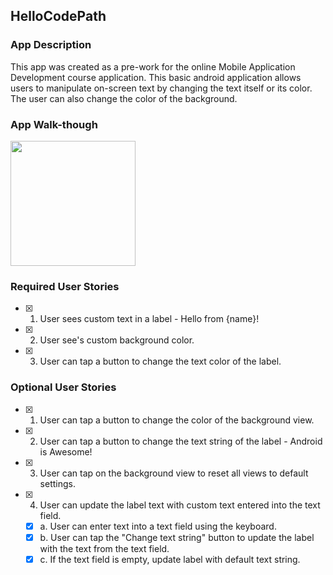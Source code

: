 ## HelloCodePath

### App Description
This app was created as a pre-work for the online Mobile Application Development course application.
This basic android application allows users to manipulate on-screen text by changing the text itself or its color.
The user can also change the color of the background.

### App Walk-though
<img src="https://lh3.googleusercontent.com/eUL4SDKdwLxZTKeols9lUdGkDjtIchjb--ENegwvoqUN0CdQrWv_VUS8lwO5fNTlM0s7lNtKaWnBoyL3k_kj3S-0yL65gcUIa5J71E1FF1zdImTSvztSrQC1U5xorJ4N8645z2LzJlWUvZI0y6JeZsGVvWa6E17c5AgRdXC-Klo1FHRp2J1SF1fR4wG1pFVNPza77K9M5W05ZVCJylssmXgPTH1GqkHfNSr1o4Xw8Ph1AHKBdhaBY9ykn1vyXE0lto2hOEOlSI-KGDRJXRUYqjZTM8wYwNt_RVS_o1wotBF8gvvtz3Y19O4-cE1YsYWJJKW0BlteG6akifZA_mXzGUc4sOM2QdSWNWXWS75qZNwRn8cIpfxL-uNG1JFb3__I7vPEWK0jJPB4ZrtGvZ5UpdpCQSXlMtMRx1D3DubqzF7aQyokrbVF2xZqGeTEk3Ys_iHShvC-IA_7AqhvlliaAt-Xj7aGl76-GbZYlrwqC8or7doRdysrOxERIber0NGZ_mWJqJQ04-HreQmLHgSXIokU1EFWgbPPk0GSs6wYRerxCI6MTOV5ZvOFxuYSFUvWNvQ9WG7IMQW4oZfadt9pz5ca4FTTGOPKJZGgGINGlcSD2M0oL5rpWRjXkIPoRaF6=w341-h607-no" width=200><br>

### Required User Stories
- [x] 1. User sees custom text in a label - Hello from {name}!
- [x] 2. User see's custom background color.
- [x] 3. User can tap a button to change the text color of the label.

### Optional User Stories
- [x] 1. User can tap a button to change the color of the background view.  
- [x] 2. User can tap a button to change the text string of the label - Android is Awesome!  
- [x] 3. User can tap on the background view to reset all views to default settings.  
- [x] 4. User can update the label text with custom text entered into the text field.  
   - [x] a. User can enter text into a text field using the keyboard.  
   - [x] b. User can tap the "Change text string" button to update the label with the text from the text field.  
   - [x] c. If the text field is empty, update label with default text string.  
